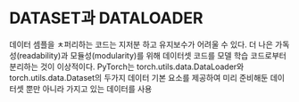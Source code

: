 # DATASET과 DATALOADER

데이터 셈플을 ㅊ퍼리하는 코드는 지저분 하고 유지보수가 어려울 수 있다.
더 나은 가독성(readability)과 모듈성(modularity)를 위해 데이터셋 코드를 모델 학습 코드로부터 분리하는 것이 이상적이다.
PyTorch는 torch.utils.data.DataLoader와 torch.utils.data.Dataset의 두가지 데이터 기본 요소를 제공하여 미리 준비해둔 데이터셋 뿐만 아니라 가지고 있는 데이터를 사용
